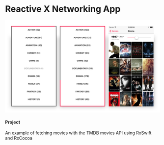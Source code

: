 # Reactive X Networking App

![Screenshots of the app](media/header.png)

#### Project
An example of fetching movies with the TMDB movies API using RxSwift and RxCocoa 
